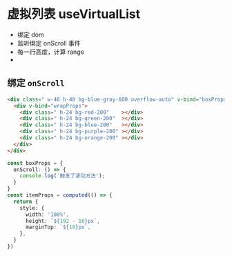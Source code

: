 # 虚拟列表 useVirtualList


* 绑定 dom
* 监听绑定 onScroll 事件
* 每一行高度，计算 range
* 

## 绑定 `onScroll`

```html
<div class=" w-48 h-48 bg-blue-gray-600 overflow-auto" v-bind="boxProps">
  <div v-bind="wrapProps">
    <div class=" h-24 bg-red-200"    ></div>
    <div class=" h-24 bg-green-200"  ></div>
    <div class=" h-24 bg-blue-200"   ></div>
    <div class=" h-24 bg-purple-200" ></div>
    <div class=" h-24 bg-orange-200" ></div>
  </div>
</div>
```

```typescript
const boxProps = {
  onScroll: () => {
    console.log('触发了滚动方法');
  }
}
const itemProps = computed(() => {
  return {
    style: {
      width: '100%',
      height: `${192 - 10}px`,
      marginTop: `${10}px`,
    },
  }
})
```
